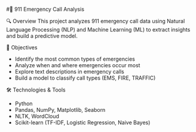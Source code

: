 #🚨 911 Emergency Call Analysis

🔍 Overview
This project analyzes 911 emergency call data using Natural Language Processing (NLP) and Machine Learning (ML) to extract insights and build a predictive model.

🎯 Objectives
- Identify the most common types of emergencies
- Analyze when and where emergencies occur most
- Explore text descriptions in emergency calls
- Build a model to classify call types (EMS, FIRE, TRAFFIC)

🛠 Technologies & Tools
- Python
- Pandas, NumPy, Matplotlib, Seaborn
- NLTK, WordCloud
- Scikit-learn (TF-IDF, Logistic Regression, Naive Bayes)
